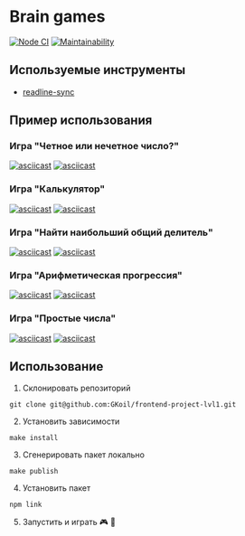 # Brain games
[![Node CI](https://github.com/GKoil/frontend-project-lvl1/workflows/Node.js%20CI/badge.svg)](https://github.com/GKoil/frontend-project-lvl1/actions)
[![Maintainability](https://api.codeclimate.com/v1/badges/b558c2eec16d58ccda39/maintainability)](https://codeclimate.com/github/GKoil/frontend-project-lvl1/maintainability)


## Используемые инструменты
- [readline-sync](https://github.com/anseki/readline-sync)
## Пример использования
### Игра "Четное или нечетное число?"
[![asciicast](https://asciinema.org/a/9HG67tCgVcP3NCXLPki2U9o6N.svg)](https://asciinema.org/a/9HG67tCgVcP3NCXLPki2U9o6N)
[![asciicast](https://asciinema.org/a/g2rcShQzhLn5HIebRSp74Llgv.svg)](https://asciinema.org/a/g2rcShQzhLn5HIebRSp74Llgv)
### Игра "Калькулятор"
[![asciicast](https://asciinema.org/a/C9E2YtIFVcBYU49XhL0dmZdJ3.svg)](https://asciinema.org/a/C9E2YtIFVcBYU49XhL0dmZdJ3)
[![asciicast](https://asciinema.org/a/0Io8BGChMo60ASzc23xLJ91Rx.svg)](https://asciinema.org/a/0Io8BGChMo60ASzc23xLJ91Rx)
### Игра "Найти наибольший общий делитель"
[![asciicast](https://asciinema.org/a/r0JKdLxc7eHrrjjF7HSI7JwrN.svg)](https://asciinema.org/a/r0JKdLxc7eHrrjjF7HSI7JwrN)
[![asciicast](https://asciinema.org/a/I4yhO6sPJ8QPYGyMKN38Bk24P.svg)](https://asciinema.org/a/I4yhO6sPJ8QPYGyMKN38Bk24P)
### Игра "Арифметическая прогрессия"
[![asciicast](https://asciinema.org/a/vUPFnTNaJAqRqMTsJmaFy3MKk.svg)](https://asciinema.org/a/vUPFnTNaJAqRqMTsJmaFy3MKk)
[![asciicast](https://asciinema.org/a/dtkZ0VmW8GVgTS5tX8nDMvluy.svg)](https://asciinema.org/a/dtkZ0VmW8GVgTS5tX8nDMvluy)
### Игра "Простые числа"
[![asciicast](https://asciinema.org/a/n7VEMkSzQoi3uZbYuRH6p0hRw.svg)](https://asciinema.org/a/n7VEMkSzQoi3uZbYuRH6p0hRw)
[![asciicast](https://asciinema.org/a/zcm951hMJppurLnxgReUXsUyQ.svg)](https://asciinema.org/a/zcm951hMJppurLnxgReUXsUyQ)
## Использование
1. Склонировать репозиторий
```
git clone git@github.com:GKoil/frontend-project-lvl1.git
```
2. Установить зависимости
```
make install
```
3. Сгенерировать пакет локально
```
make publish
```
4. Установить пакет
```
npm link
```
5. Запустить и играть 🎮 🎲
